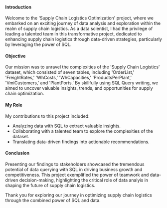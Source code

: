 #### Introduction

Welcome to the 'Supply Chain Logistics Optimization' project, where we embarked on an exciting journey of data analysis and exploration within the realm of supply chain logistics. As a data scientist, I had the privilege of leading a talented team in this transformative project, dedicated to enhancing supply chain logistics through data-driven strategies, particularly by leveraging the power of SQL.

#### Objective

Our mission was to unravel the complexities of the 'Supply Chain Logistics' dataset, which consisted of seven tables, including 'OrderList,' 'FreightRates,' 'WhCosts,' 'WhCapacities,' 'ProductsPerPlant,' 'VmiCustomers,' and 'PlantPorts.' By skillfully using SQL Query writing, we aimed to uncover valuable insights, trends, and opportunities for supply chain optimization.

#### My Role

My contributions to this project included:

- Analyzing data with SQL to extract valuable insights.
- Collaborating with a talented team to explore the complexities of the dataset.
- Translating data-driven findings into actionable recommendations.

#### Conclusion

Presenting our findings to stakeholders showcased the tremendous potential of data querying with SQL in driving business growth and competitiveness. This project exemplified the power of teamwork and data-driven decision-making, highlighting the critical role of data analyis in shaping the future of supply chain logistics.

Thank you for exploring our journey in optimizing supply chain logistics through the combined power of SQL and data.
